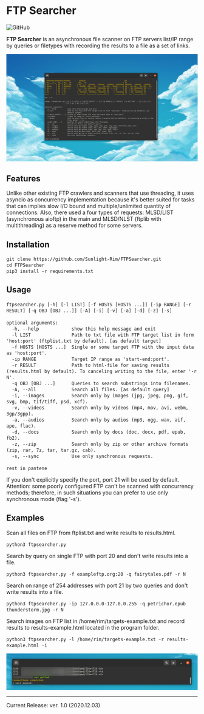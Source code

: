FTP Searcher
=========
![GitHub](https://img.shields.io/github/license/Sunlight-Rim/FTPSearcher?color=green)

**FTP Searcher** is an asynchronous file scanner on FTP servers list/IP range by queries or filetypes with recording the results to a file as a set of links.

![Terminal record](terminal.png)

Features
--------
Unlike other existing FTP crawlers and scanners that use threading, it uses asyncio as concurrency implementation because it's better suited for tasks that can implies slow I/O bound and multiple/unlimited quantity of connections. Also, there used a four types of requests: MLSD/LIST (asynchronous aioftp) in the main and MLSD/NLST (ftplib with multithreading) as a reserve method for some servers.

Installation
--------

```
git clone https://github.com/Sunlight-Rim/FTPSearcher.git
cd FTPSearcher
pip3 install -r requirements.txt
```

Usage
--------

```
ftpsearcher.py [-h] [-l LIST] [-f HOSTS [HOSTS ...]] [-ip RANGE] [-r RESULT] [-q OBJ [OBJ ...]] [-A] [-i] [-v] [-a] [-d] [-z] [-s]

optional arguments:
  -h, --help            show this help message and exit
  -l LIST               Path to txt file with FTP target list in form 'host:port' (ftplist.txt by default). [as default target]
  -f HOSTS [HOSTS ...]  Single or some target FTP with the input data as 'host:port'.
  -ip RANGE             Target IP range as 'start-end:port'.
  -r RESULT             Path to html-file for saving results (results.html by default). To canceling writing to the file, enter '-r N'.
  -q OBJ [OBJ ...]      Queries to search substrings into filenames.
  -A, --all             Search all files. [as default query]
  -i, --images          Search only by images (jpg, jpeg, png, gif, svg, bmp, tif/tiff, psd, xcf).
  -v, --videos          Search only by videos (mp4, mov, avi, webm, 3gp/3gpp).
  -a, --audios          Search only by audios (mp3, ogg, wav, aif, ape, flac).
  -d, --docs            Search only by docs (doc, docx, pdf, epub, fb2).
  -z, --zip             Search only by zip or other archive formats (zip, rar, 7z, tar, tar.gz, cab).
  -s, --sync            Use only synchronous requests.

rest in pantene
```

If you don't explicitly specify the port, port 21 will be used by default.\
Attention: some poorly configured FTP can't be scanned with concurrency methods; therefore, in such situations you can prefer to use only synchronous mode (flag '-s').

Examples
--------
Scan all files on FTP from ftplist.txt and write results to results.html.
```
python3 ftpsearcher.py
```

Search by query on single FTP with port 20 and don't write results into a file.
```
python3 ftpsearcher.py -f exampleftp.org:20 -q fairytales.pdf -r N
```

Search on range of 254 addresses with port 21 by two queries and don't write results into a file.
```
python3 ftpsearcher.py -ip 127.0.0.0-127.0.0.255 -q petrichor.epub thunderstorm.jpg -r N
```

Search images on FTP list in /home/rim/targets-example.txt and record results to results-example.html located in the program folder.
```
python3 ftpsearcher.py -l /home/rim/targets-example.txt -r results-example.html -i
```

![speed](seconds.png)

--------

Current Release: ver. 1.0 (2020.12.03)
